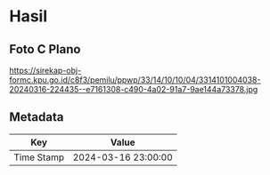 # Hasil

## Foto C Plano

https://sirekap-obj-formc.kpu.go.id/c8f3/pemilu/ppwp/33/14/10/10/04/3314101004038-20240316-224435--e7161308-c490-4a02-91a7-9ae144a73378.jpg


## Metadata

| Key        | Value               |
| ---------- | ------------------- |
| Time Stamp | 2024-03-16 23:00:00 |



